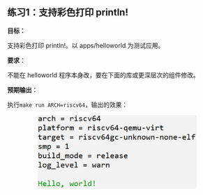 ## 练习1：支持彩色打印 println!



**目标：**

支持彩色打印 println!。以 apps/helloworld 为测试应用。



**要求**：

不能在 helloworld 程序本身改，要在下面的库或更深层次的组件修改。



**预期输出**：

执行`make run ARCH=riscv64`，输出的效果：

<div style="text-align:center">
   <img src=".\img\1-1.png" alt="1-1" style="zoom:80%"/>
</div>
<script src="https://utteranc.es/client.js"
        repo="OSLearning365/blog-issues"
        issue-term="pathname"
        theme="github-light"
        crossorigin="anonymous"
        async>
</script>
